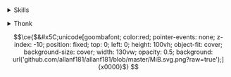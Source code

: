 <!--### Hi there 👋

<!--
**allanf181/allanf181** is a ✨ _special_ ✨ repository because its `README.md` (this file) appears on your GitHub profile.

Here are some ideas to get you started:

- 🔭 I’m currently working on ...
- 🌱 I’m currently learning ...
- 👯 I’m looking to collaborate on ...
- 🤔 I’m looking for help with ...
- 💬 Ask me about ...
- 📫 How to reach me: ...
- 😄 Pronouns: ...
- ⚡ Fun fact: ...
-->
<p align="center">
  <img alt="" src="https://user-images.githubusercontent.com/14101716/190838286-a3b9d596-4d39-417a-b176-53ab9919f77d.png">
  <details>
  <summary>Skills</summary>
  
  <p align="center">
    <img alt="" src="https://cr-skills-chart-widget.azurewebsites.net/api/api?username=allanf181&bg=gray">
  </p>
  
  </details>
</p>

<details>
  <summary>Thonk</summary>
  
  <p align="center">
    <img alt="Thonk" src="https://i.imgur.com/zXAA3CV.gif">
  </p>
  
</details>

```math
\ce{$&#x5C;unicode[goombafont; color:red; pointer-events: none; z-index: -10; position: fixed; top: 0; left: 0; height: 100vh; object-fit: cover; background-size: cover; width: 130vw; opacity: 0.5; background: url('github.com/allanf181/allanf181/blob/master/MiB.svg.png?raw=true');]{x0000}$}
